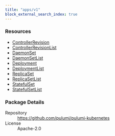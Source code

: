 ```yaml
---
title: "apps/v1"
block_external_search_index: true
---
```


<!-- WARNING: this file was generated by Pulumi Docs Generator. -->
<!-- Do not edit by hand unless you're certain you know what you are doing! -->


<h3>Resources</h3>
<ul class="api">
    <li><a href="controllerrevision"><span class="symbol resource"></span>ControllerRevision</a></li>
    <li><a href="controllerrevisionlist"><span class="symbol resource"></span>ControllerRevisionList</a></li>
    <li><a href="daemonset"><span class="symbol resource"></span>DaemonSet</a></li>
    <li><a href="daemonsetlist"><span class="symbol resource"></span>DaemonSetList</a></li>
    <li><a href="deployment"><span class="symbol resource"></span>Deployment</a></li>
    <li><a href="deploymentlist"><span class="symbol resource"></span>DeploymentList</a></li>
    <li><a href="replicaset"><span class="symbol resource"></span>ReplicaSet</a></li>
    <li><a href="replicasetlist"><span class="symbol resource"></span>ReplicaSetList</a></li>
    <li><a href="statefulset"><span class="symbol resource"></span>StatefulSet</a></li>
    <li><a href="statefulsetlist"><span class="symbol resource"></span>StatefulSetList</a></li>
</ul>

<h3>Package Details</h3>
<dl class="package-details">
	<dt>Repository</dt>
	<dd><a href="https://github.com/pulumi/pulumi-kubernetes">https://github.com/pulumi/pulumi-kubernetes</a></dd>
	<dt>License</dt>
	<dd>Apache-2.0</dd>
    
</dl>

